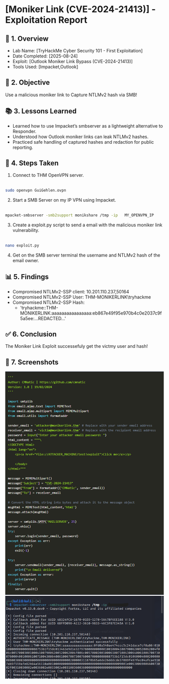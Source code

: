 # [Moniker Link (CVE-2024-21413)] - Exploitation Report

## 📝 1. Overview
- Lab Name: [TryHackMe Cyber Security 101 - First Exploitation]
- Date Completed: [2025-08-24]
- Exploit: [Outlook Moniker Link Bypass (CVE-2024-21413)]
- Tools Used: [Impacket,Outlook]

## 🎯 2. Objective
Use a malicious moniker link to Capture NTLMv2 hash via SMB!

## 📚 3. Lessons Learned
- Learned how to use Impacket’s smbserver as a lightweight alternative to Responder.
- Understood how Outlook moniker links can leak NTLMv2 hashes.
- Practiced safe handling of captured hashes and redaction for public reporting.
  
## 🔧 4. Steps Taken
1. Connect to THM OpenVPN server. 
```zsh

sudo openvpn GuiGehlen.ovpn 
```
2. Start a SMB Server on my IP VPN using Impacket.
```zsh

mpacket-smbserver -smb2support monikshare /tmp -ip   MY_OPENVPN_IP
```
3. Create a exploit.py script to send a email with the malicious moniker link vulnerability.
```zsh

nano exploit.py
```
4. Get on the SMB server terminal the username and NTLMv2 hash of the email owner.

## 📊 5. Findings
- Compromised NTLMv2-SSP client: 10.201.110.237,50164
- Compromised NTLMv2-SSP User: THM-MONIKERLINK\tryhackme
- Compromised NTLMv2-SSP Hash: 
  - 'tryhackme::THM-MONIKERLINK:aaaaaaaaaaaaaaaa:eb867e49f95e970b4c0e2037c9f5a5ee:...REDACTED...'

## ✅ 6. Conclusion
The Moniker Link Exploit successefuly get the victmy user and hash!

## 📸 7. Screenshots
![Exploid python code](exploit.png)
![SMB server returning NTLMv2 Hash](SMBserver-and-exploit-result.png)
